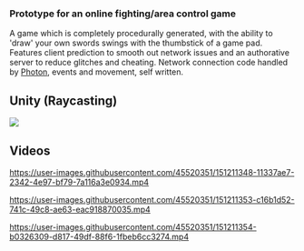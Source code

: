### Prototype for an online fighting/area control game

A game which is completely procedurally generated, with the ability to 'draw' your own swords swings with the thumbstick of a game pad. Features client prediction to smooth out network issues and an authorative server to reduce glitches and cheating. Network connection code handled by [Photon](https://www.photonengine.com/pun), events and movement, self written. 

## Unity (Raycasting)
<img src="https://pbs.twimg.com/media/D3_84G8X4AAxvvV?format=jpg&name=small" />

## Videos


https://user-images.githubusercontent.com/45520351/151211348-11337ae7-2342-4e97-bf79-7a116a3e0934.mp4



https://user-images.githubusercontent.com/45520351/151211353-c16b1d52-741c-49c8-ae63-eac918870035.mp4



https://user-images.githubusercontent.com/45520351/151211354-b0326309-d817-49df-88f6-1fbeb6cc3274.mp4

